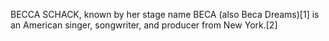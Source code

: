 BECCA SCHACK, known by her stage name BECA (also Beca Dreams)[1] is an American singer, songwriter, and producer from New York.[2]

